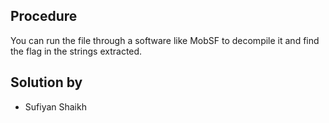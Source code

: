 ## Procedure
You can run the file through a software like MobSF to decompile it and find the flag in the strings extracted.

## Solution by
- Sufiyan Shaikh
